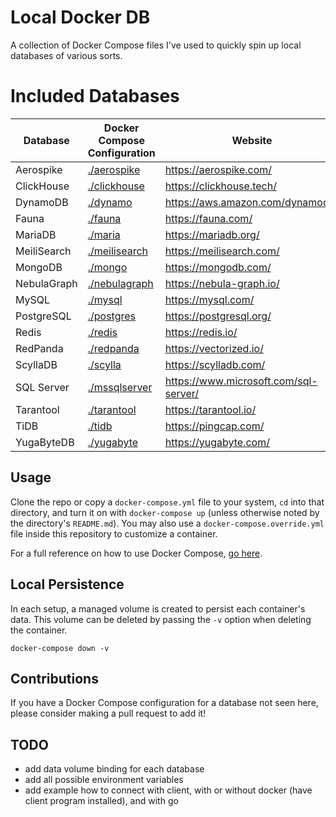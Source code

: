 # Local Docker DB

A collection of Docker Compose files I've used to quickly spin up local databases of various sorts.

# Included Databases

Database    | Docker Compose Configuration    | Website
----------- | ------------------------------- | ----------------------------------
Aerospike   | [./aerospike](./aerospike)      | <https://aerospike.com/>
ClickHouse  | [./clickhouse](./clickhouse)    | <https://clickhouse.tech/>
DynamoDB    | [./dynamo](./dynamo/)           | <https://aws.amazon.com/dynamodb/>
Fauna       | [./fauna](./fauna/)             | <https://fauna.com/>
MariaDB     | [./maria](./maria/)             | <https://mariadb.org/>
MeiliSearch | [./meilisearch](./meilisearch/) | <https://meilisearch.com/>
MongoDB     | [./mongo](./mongo/)             | <https://mongodb.com/>
NebulaGraph | [./nebulagraph](./nebulagraph/) | <https://nebula-graph.io/>
MySQL       | [./mysql](./mysql/)             | <https://mysql.com/>
PostgreSQL  | [./postgres](./postgres/)       | <https://postgresql.org/>
Redis       | [./redis](./redis/)             | <https://redis.io/>
RedPanda    | [./redpanda](./redpanda)        | <https://vectorized.io/>
ScyllaDB    | [./scylla](./scylla)            | <https://scylladb.com/>
SQL Server  | [./mssqlserver](./mssqlserver)  | <https://www.microsoft.com/sql-server/>
Tarantool   | [./tarantool](./tarantool/)     | <https://tarantool.io/>
TiDB        | [./tidb](./tidb/)               | <https://pingcap.com/>
YugaByteDB  | [./yugabyte](./yugabyte)        | <https://yugabyte.com/>

## Usage

Clone the repo or copy a `docker-compose.yml` file to your system, `cd` into that directory, and turn it on with `docker-compose up` (unless otherwise noted by the directory's `README.md`). You may also use a `docker-compose.override.yml` file inside this repository to customize a container.

For a full reference on how to use Docker Compose, [go here](https://docs.docker.com/compose/reference/).

## Local Persistence

In each setup, a managed volume is created to persist each container's data. This volume can be deleted by passing the `-v` option when deleting the container.

```
docker-compose down -v
```

## Contributions

If you have a Docker Compose configuration for a database not seen here, please consider making a pull request to add it!

## TODO

- add data volume binding for each database
- add all possible environment variables
- add example how to connect with client, with or without docker (have client program installed), and with go
